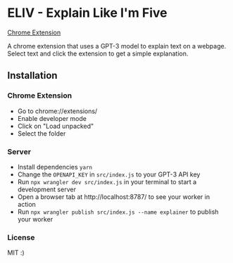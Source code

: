 # ELIV - Explain Like I'm Five

[Chrome Extension](https://chrome.google.com/webstore/detail/explainer/cnpglhcliocjaipbapalbdlbfepmamlc?hl=en&authuser=0)

A chrome extension that uses a GPT-3 model to explain text on a webpage. Select text and click the extension to get a simple explanation.

## Installation

### Chrome Extension

-   Go to chrome://extensions/
-   Enable developer mode
-   Click on "Load unpacked"
-   Select the folder

### Server

-   Install dependencies `yarn`
-   Change the `OPENAPI_KEY` in `src/index.js` to your GPT-3 API key
-   Run `npx wrangler dev src/index.js` in your terminal to start a development server
-   Open a browser tab at http://localhost:8787/ to see your worker in action
-   Run `npx wrangler publish src/index.js --name explainer` to publish your worker

### License

MIT :)
